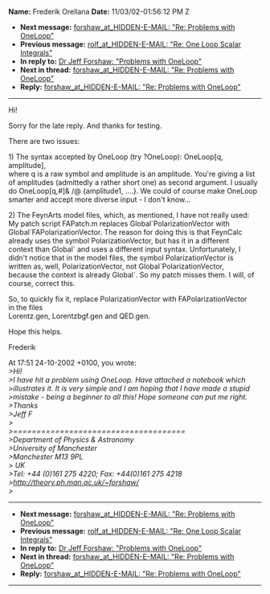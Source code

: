 **Name:** Frederik Orellana
**Date:** 11/03/02-01:56:12 PM Z

  - **Next message:** [forshaw_at_HIDDEN-E-MAIL: "Re: Problems with
    OneLoop"](0111.html)
  - **Previous message:** [rolf_at_HIDDEN-E-MAIL: "Re: One Loop Scalar
    Integrals"](0109.html)
  - **In reply to:** [Dr Jeff Forshaw: "Problems with
    OneLoop"](0104.html)
  - **Next in thread:** [forshaw_at_HIDDEN-E-MAIL: "Re: Problems with
    OneLoop"](0111.html)
  - **Reply:** [forshaw_at_HIDDEN-E-MAIL: "Re: Problems with
    OneLoop"](0111.html)

-----

Hi\!  

Sorry for the late reply. And thanks for testing.  

There are two issues:  

1\) The syntax accepted by OneLoop (try ?OneLoop): OneLoop[q,
amplitude],  
where q is a raw symbol and amplitude is an amplitude. You're giving a
list  
of amplitudes (admittedly a rather short one) as second argument. I
usually  
do OneLoop[q,\#]& /@ {amplitude1, ....}. We could of course make
OneLoop  
smarter and accept more diverse input - I don't know...  

2\) The FeynArts model files, which, as mentioned, I have not really
used:  
My patch script FAPatch.m replaces Global\`PolarizationVector with  
Global\`FAPolarizationVector. The reason for doing this is that
FeynCalc  
already uses the symbol PolarizationVector, but has it in a different  
context than Global\` and uses a different input syntax. Unfortunately,
I  
didn't notice that in the model files, the symbol PolarizationVector
is  
written as, well, PolarizationVector, not Global\`PolarizationVector,  
because the context is already Global\`. So my patch misses them. I
will, of  
course, correct this.  

So, to quickly fix it, replace PolarizationVector with
FAPolarizationVector  
in the files  
Lorentz.gen, Lorentzbgf.gen and QED.gen.  

Hope this helps.  

Frederik  

At 17:51 24-10-2002 +0100, you wrote:  
*\>Hi\!*  
*\>I have hit a problem using OneLoop. Have attached a notebook which*  
*\>illustrates it. It is very simple and I am hoping that I have made a
stupid*  
*\>mistake - being a beginner to all this\! Hope someone can put me
right.*  
*\>Thanks*  
*\>Jeff F*  
*\>*  
*\>=====================================*  
*\>Department of Physics & Astronomy*  
*\>University of Manchester*  
*\>Manchester M13 9PL*  
*\> UK*  
*\>Tel: +44 (0)161 275 4220; Fax: +44(0)161 275 4218*  
*\><http://theory.ph.man.ac.uk/~forshaw/>*  
*\>*  

-----

  - **Next message:** [forshaw_at_HIDDEN-E-MAIL: "Re: Problems with
    OneLoop"](0111.html)
  - **Previous message:** [rolf_at_HIDDEN-E-MAIL: "Re: One Loop Scalar
    Integrals"](0109.html)
  - **In reply to:** [Dr Jeff Forshaw: "Problems with
    OneLoop"](0104.html)
  - **Next in thread:** [forshaw_at_HIDDEN-E-MAIL: "Re: Problems with
    OneLoop"](0111.html)
  - **Reply:** [forshaw_at_HIDDEN-E-MAIL: "Re: Problems with
    OneLoop"](0111.html)

-----

